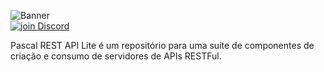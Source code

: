 ![Banner](https://github.com/OpenSourceCommunityBrasil/PascalRAL/assets/26689802/170aeb26-ec75-42b7-a425-0363c2b3bb6f)
<br/><a href="https://discord.gg/pS2xjruCJH"><img alt="join Discord" src="https://img.shields.io/discord/918891794597544056?color=blue&label=OSCBr&logo=discord&style=social"></a>

Pascal REST API Lite é um repositório para uma suíte de componentes de criação e consumo de servidores de APIs RESTFul.
